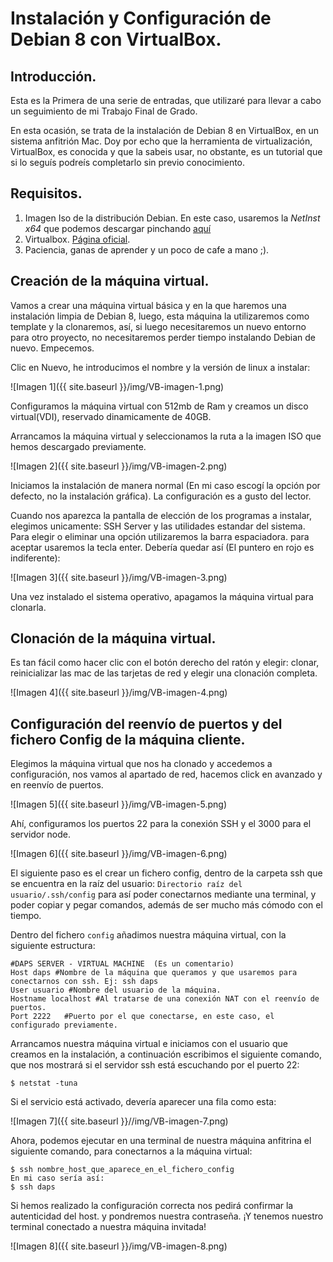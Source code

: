 # Instalación y Configuración de Debian 8 con VirtualBox.

## Introducción.

Esta es la Primera de una serie de entradas, que utilizaré para llevar a cabo un seguimiento de mi Trabajo Final de Grado.

En esta ocasión, se trata de la instalación de Debian 8 en VirtualBox, en un sistema anfitrión Mac. Doy por echo que la herramienta de virtualización, VirtualBox, es conocida y que la sabeis usar, no obstante, es un tutorial que si lo seguís podreís completarlo sin previo conocimiento.

## Requisitos.
1. Imagen Iso de la distribución Debian. En este caso, usaremos la *NetInst x64* que podemos descargar pinchando [aquí](https://www.debian.org/distrib/)
2. Virtualbox. [Página oficial](https://www.virtualbox.org/).
3. Paciencia, ganas de aprender y un poco de cafe a mano ;).

## Creación de la máquina virtual.
Vamos a crear una máquina virtual básica y en la que haremos una instalación limpia de Debian 8, luego, esta máquina la utilizaremos como template y la clonaremos, así, si luego necesitaremos un nuevo entorno para otro proyecto, no necesitaremos perder tiempo instalando Debian de nuevo. Empecemos.

Clic en Nuevo, he introducimos el nombre y la versión de linux a instalar:

![Imagen 1]({{ site.baseurl }}/img/VB-imagen-1.png)

Configuramos la máquina virtual con 512mb de Ram y creamos un disco virtual(VDI), reservado dinamicamente de 40GB.

Arrancamos la máquina virtual y seleccionamos la ruta a la imagen ISO que hemos descargado previamente.

![Imagen 2]({{ site.baseurl }}/img/VB-imagen-2.png)

Iniciamos la instalación de manera normal (En mi caso escogí la opción por defecto, no la instalación gráfica). La configuración es a gusto del lector.

Cuando nos aparezca la pantalla de elección de los programas a instalar, elegimos unicamente: SSH Server y las utilidades estandar del sistema. Para elegir o eliminar una opción utilizaremos la barra espaciadora. para aceptar usaremos la tecla enter. Debería quedar así (El puntero en rojo es indiferente):

![Imagen 3]({{ site.baseurl }}/img/VB-imagen-3.png)

Una vez instalado el sistema operativo, apagamos la máquina virtual para clonarla.

## Clonación de la máquina virtual.
Es tan fácil como hacer clic con el botón derecho del ratón y elegir: clonar, reinicializar las mac de las tarjetas de red y elegir una clonación completa.

![Imagen 4]({{ site.baseurl }}/img/VB-imagen-4.png)

## Configuración del reenvío de puertos y del fichero Config de la máquina cliente.

Elegimos la máquina virtual que nos ha clonado y accedemos a configuración, nos vamos al apartado de red, hacemos click en avanzado y en reenvío de puertos.

![Imagen 5]({{ site.baseurl }}/img/VB-imagen-5.png)

Ahí, configuramos los puertos 22 para la conexión SSH y el 3000 para el servidor node.

![Imagen 6]({{ site.baseurl }}/img/VB-imagen-6.png)

El siguiente paso es el crear un fichero config, dentro de la carpeta ssh que se encuentra en la raíz del usuario: `Directorio raíz del usuario/.ssh/config` para así poder conectarnos mediante una terminal, y poder copiar y pegar comandos, además de ser mucho más cómodo con el tiempo.

Dentro del fichero `config` añadimos nuestra máquina virtual, con la siguiente estructura:

	#DAPS SERVER - VIRTUAL MACHINE  (Es un comentario)
	Host daps #Nombre de la máquina que queramos y que usaremos para conectarnos con ssh. Ej: ssh daps
	User usuario #Nombre del usuario de la máquina.
	Hostname localhost #Al tratarse de una conexión NAT con el reenvío de puertos.
	Port 2222 	#Puerto por el que conectarse, en este caso, el configurado previamente.

Arrancamos nuestra máquina virtual e iniciamos con el usuario que creamos en la instalación, a continuación escribimos el siguiente comando, que nos mostrará si el servidor ssh está escuchando por el puerto 22:

	$ netstat -tuna

Si el servicio está activado, devería aparecer una fila como esta:

![Imagen 7]({{ site.baseurl }}//img/VB-imagen-7.png)

Ahora, podemos ejecutar en una terminal de nuestra máquina anfitrina el siguiente comando, para conectarnos a la máquina virtual:

	$ ssh nombre_host_que_aparece_en_el_fichero_config
	En mi caso sería así:
	$ ssh daps

Si hemos realizado la configuración correcta nos pedirá confirmar la autenticidad del host. y pondremos nuestra contraseña. ¡Y tenemos nuestro terminal conectado a nuestra máquina invitada!

![Imagen 8]({{ site.baseurl }}/img/VB-imagen-8.png)
